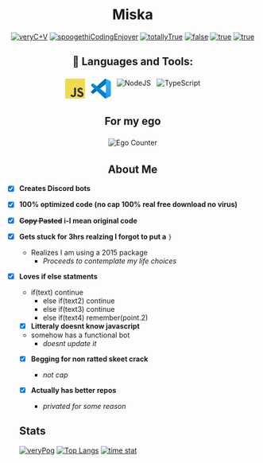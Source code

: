 <!-- markdownlint-disable MD041 MD033 -->
<div align = "center">

# Miska


[![veryC+V](https://i.imgur.com/I0gCd7V.png)](https://www.youtube.com/watch?v=dQw4w9WgXcQ&ab_channel=RickAstley)
[![spoogethiCodingEnjoyer](https://i.imgur.com/kR5vVsO.png)](https://www.youtube.com/watch?v=dQw4w9WgXcQ&ab_channel=RickAstley)
[![totallyTrue](https://i.imgur.com/C9DfHqi.png)](https://www.youtube.com/watch?v=dQw4w9WgXcQ&ab_channel=RickAstley)
[![false](https://i.imgur.com/4Wt7z6m.png)](https://www.youtube.com/watch?v=dQw4w9WgXcQ&ab_channel=RickAstley)
[![true](https://forthebadge.com/images/badges/contains-tasty-spaghetti-code.svg)](https://www.youtube.com/watch?v=dQw4w9WgXcQ&ab_channel=RickAstley)
[![true](https://i.imgur.com/NRtTLRI.png)](https://www.youtube.com/watch?v=dQw4w9WgXcQ&ab_channel=RickAstley)

  
## 🧰 Languages and Tools:
<p align="center">
<img src="https://raw.githubusercontent.com/github/explore/80688e429a7d4ef2fca1e82350fe8e3517d3494d/topics/javascript/javascript.png" alt="Javascript" height="40" style="vertical-align:top; margin:4px">
<img src="https://raw.githubusercontent.com/github/explore/80688e429a7d4ef2fca1e82350fe8e3517d3494d/topics/visual-studio-code/visual-studio-code.png" alt="VS Code" height="40" style="vertical-align:top; margin:4px">
<img src="https://i.imgur.com/53Be2Gq.png" alt="NodeJS" height="40" style="vertical-align:top; margin:4px">
<img src="https://i.imgur.com/iwjqYdx.png" alt="TypeScript" height="40" style="vertical-align:top; margin:4px"> 
  
## For my ego
<img src="https://profile-counter.glitch.me/MiskaWasTaken/count.svg" alt="Ego Counter" height="40" style="vertical-align:top; margin:4px">
 
 
</p>
  
 ## About Me
  
 </div>

- [x] **Creates Discord bots**


- [x] **100% optimized code (no cap 100% real free download no virus)**


- [x] **~~Copy Pasted~~ i-I mean original code**


- [x] **Gets stuck for 3hrs realzing I forgot to put a** `}`
  - Realizes I am using a 2015 package
    - *Proceeds to contemplate my life choices*


- [x] **Loves if else statments**
  - if(text) continue
    - else if(text2) continue
     - else if(text3) continue
      - else if(text4) remember(point.2)


  - [x] **Litteraly doesnt know javascript**
   - somehow has a functional bot
     - *doesnt update it*


  - [x] **Begging for non ratted skeet crack**
    - *not cap*


  - [x] **Actually has better repos**
    - *privated for some reason*
  
  
  ## Stats
  
  [![veryPog](https://github-readme-stats.vercel.app/api?username=MiskaWasTaken&show_icons=true&theme=tokyonight&count_private=true)](https://www.youtube.com/watch?v=dQw4w9WgXcQ&ab_channel=RickAstley)
  [![Top Langs](https://github-readme-stats.vercel.app/api/top-langs/?username=MiskaWasTaken&langs_count=8)](https://www.youtube.com/watch?v=dQw4w9WgXcQ&ab_channel=RickAstley)
  [![time stat](https://github-readme-stats.vercel.app/api/wakatime?username=MiskaWasTaken)](https://www.youtube.com/watch?v=dQw4w9WgXcQ&ab_channel=RickAstley)


